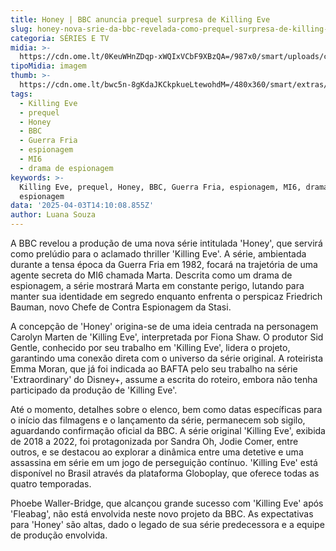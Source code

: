 ```yaml
---
title: Honey | BBC anuncia prequel surpresa de Killing Eve
slug: honey-nova-srie-da-bbc-revelada-como-prequel-surpresa-de-killing-eve
categoria: SÉRIES E TV
midia: >-
  https://cdn.ome.lt/0KeuWHnZDqp-xWQIxVCbF9XBzQA=/987x0/smart/uploads/conteudo/fotos/OMELETE_CAPA_-_2025-04-03T110409.842.png
tipoMidia: imagem
thumb: >-
  https://cdn.ome.lt/bwc5n-8gKdaJKCkpkueLtewohdM=/480x360/smart/extras/conteudos/omelete_THUMB_-_2025-04-03T110358.516.png
tags:
  - Killing Eve
  - prequel
  - Honey
  - BBC
  - Guerra Fria
  - espionagem
  - MI6
  - drama de espionagem
keywords: >-
  Killing Eve, prequel, Honey, BBC, Guerra Fria, espionagem, MI6, drama de
  espionagem
data: '2025-04-03T14:10:08.855Z'
author: Luana Souza
---
```


A BBC revelou a produção de uma nova série intitulada 'Honey', que servirá como prelúdio para o aclamado thriller 'Killing Eve'. A série, ambientada durante a tensa época da Guerra Fria em 1982, focará na trajetória de uma agente secreta do MI6 chamada Marta. Descrita como um drama de espionagem, a série mostrará Marta em constante perigo, lutando para manter sua identidade em segredo enquanto enfrenta o perspicaz Friedrich Bauman, novo Chefe de Contra Espionagem da Stasi.

A concepção de 'Honey' origina-se de uma ideia centrada na personagem Carolyn Marten de 'Killing Eve', interpretada por Fiona Shaw. O produtor Sid Gentle, conhecido por seu trabalho em 'Killing Eve', lidera o projeto, garantindo uma conexão direta com o universo da série original. A roteirista Emma Moran, que já foi indicada ao BAFTA pelo seu trabalho na série 'Extraordinary' do Disney+, assume a escrita do roteiro, embora não tenha participado da produção de 'Killing Eve'.

Até o momento, detalhes sobre o elenco, bem como datas específicas para o início das filmagens e o lançamento da série, permanecem sob sigilo, aguardando confirmação oficial da BBC. A série original 'Killing Eve', exibida de 2018 a 2022, foi protagonizada por Sandra Oh, Jodie Comer, entre outros, e se destacou ao explorar a dinâmica entre uma detetive e uma assassina em série em um jogo de perseguição contínuo. 'Killing Eve' está disponível no Brasil através da plataforma Globoplay, que oferece todas as quatro temporadas.

Phoebe Waller-Bridge, que alcançou grande sucesso com 'Killing Eve' após 'Fleabag', não está envolvida neste novo projeto da BBC. As expectativas para 'Honey' são altas, dado o legado de sua série predecessora e a equipe de produção envolvida.
